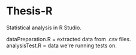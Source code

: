# Thesis-R  
Statistical analysis in R Studio.  

dataPreparation.R = extracted data from .csv files.  
analysisTest.R = data we're running tests on.
